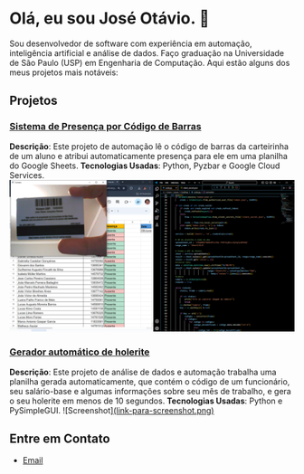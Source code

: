 # Olá, eu sou José Otávio. 👋

Sou desenvolvedor de software com experiência em automação, inteligência artificial e análise de dados.
Faço graduação na Universidade de São Paulo (USP) em Engenharia de Computação.
Aqui estão alguns dos meus projetos mais notáveis:

## Projetos

### [Sistema de Presença por Código de Barras](https://github.com/seu-usuario/projeto-1)
**Descrição**: Este projeto de automação lê o código de barras da carteirinha de um aluno e atribui automaticamente presença para ele em uma planilha do Google Sheets.
**Tecnologias Usadas**: Python, Pyzbar e Google Cloud Services.
![Screenshot](https://github.com/JoseOtavioJunqueira/JoseOtavioJunqueira/blob/main/imgs/Screenshot_1.png)

### [Gerador automático de holerite](https://github.com/seu-usuario/projeto-2)
**Descrição**: Este projeto de análise de dados e automação trabalha uma planilha gerada automaticamente, que contém o código de um funcionário, seu salário-base e algumas informações sobre seu mês de trabalho, e gera o seu holerite em menos de 10 segundos.
**Tecnologias Usadas**: Python e PySimpleGUI.
![Screenshot][(link-para-screenshot.png)](https://github.com/JoseOtavioJunqueira/JoseOtavioJunqueira/blob/main/imgs/Screenshot_2.png)



## Entre em Contato
- [Email](joseotaviojunqueira@usp.br)




